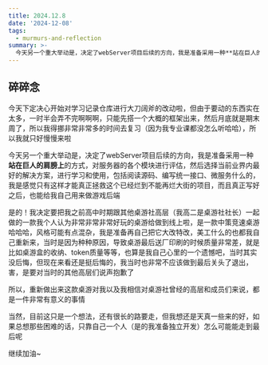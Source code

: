 ```yaml
---
title: 2024.12.8
date: '2024-12-08'
tags:
  - murmurs-and-reflection
summary: >-
  今天另一个重大举动是，决定了webServer项目后续的方向，我是准备采用一种**站在巨人的肩膀上**的方式，对服务器的各个模块进行评估，然后选择当前业界内最好的解决方案，进行学习和使用，包括阅读源码、编写统一接口、微服务什么的，我是感觉只有这样才能真正拯救这个已经烂到不能再烂大街的项目，而且真正写好之后，也能给我自己用来做游戏后端
---
```

## 碎碎念
今天下定决心开始对学习记录仓库进行大刀阔斧的改动啦，但由于要动的东西实在太多，一时半会弄不完啊啊啊，只能先搭一个大概的框架出来，然后月底就是期末周了，所以我得挪非常非常多的时间去复习（因为我专业课都没怎么听哈哈），所以我就只好慢慢来啦

今天另一个重大举动是，决定了webServer项目后续的方向，我是准备采用一种**站在巨人的肩膀上**的方式，对服务器的各个模块进行评估，然后选择当前业界内最好的解决方案，进行学习和使用，包括阅读源码、编写统一接口、微服务什么的，我是感觉只有这样才能真正拯救这个已经烂到不能再烂大街的项目，而且真正写好之后，也能给我自己用来做游戏后端

是的！我决定要把我之前高中时期跟其他桌游社高层（我高二是桌游社社长）一起做的一款我个人认为非常非常非常好玩的桌游给做到线上啦，是一款中策竞速桌游哈哈哈，风格可能有点混杂，我是准备再自己把它大改特改，美工什么的也都我自己重新来，当时是因为种种原因，导致桌游最后送厂印刷的时候质量非常差，就是比如桌游盒的收纳、token质量等等，也算是我自己心里的一个遗憾吧，当时其实没后悔，但现在来看还是挺后悔的，我当时也非常不应该做到最后关头了退出，害，是要对当时的其他高层们说声抱歉了

所以，重新做出来这款桌游对我以及我相信对桌游社曾经的高层和成员们来说，都是一件非常有意义的事情

当然，目前这只是一个想法，还有很长的路要走，但我想还是天真一些来的好，如果总想那些困难的话，只靠自己一个人（是的我准备独立开发）怎么可能能走到最后呢

继续加油~
